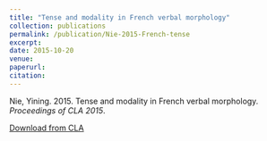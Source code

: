 ```yaml
---
title: "Tense and modality in French verbal morphology"
collection: publications
permalink: /publication/Nie-2015-French-tense
excerpt:
date: 2015-10-20
venue: 
paperurl:
citation: 
---
```


Nie, Yining. 2015. Tense and modality in French verbal morphology. <i>Proceedings of CLA 2015</i>.

[Download from CLA](http://cla-acl.ca/wp-content/uploads/Nie-2015.pdf)

